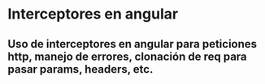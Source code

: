 # Interceptores en angular


## Uso de interceptores en angular para peticiones http, manejo de errores, clonación de req para pasar params, headers, etc.